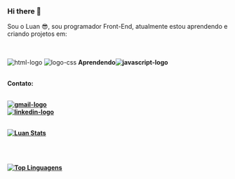 ### Hi there 👋

Sou o Luan :sunglasses:, sou programador Front-End, atualmente estou aprendendo e criando projetos em:

<br/>
<br/>

<img src="https://img.shields.io/badge/HTML5-E34F26?style=for-the-badge&logo=html5&logoColor=white" alt="html-logo"/>
<img src="https://img.shields.io/badge/CSS3-1572B6?style=for-the-badge&logo=css3&logoColor=white" alt="logo-css"/>
<b>Aprendendo<b/><img src="https://img.shields.io/badge/JavaScript-F7DF1E?style=for-the-badge&logo=javascript&logoColor=black" alt="javascript-logo"/>

<br/>
<br/>
 
<b>Contato<b/>:

<br/>

<a href="mailto:luan8285@gmail.com">
<img src="https://img.shields.io/badge/Gmail-D14836?style=for-the-badge&logo=gmail&logoColor=white" alt="gmail-logo">
<a/>

<br>

<a href="https://www.linkedin.com/in/luan-barros-freitas-a18b11225/">
<img src="https://img.shields.io/badge/LinkedIn-0077B5?style=for-the-badge&logo=linkedin&logoColor=white" alt="linkedin-logo">
<a/>

<br>
<br>

[![Luan Stats](https://github-readme-stats.vercel.app/api?username=luanfreitas8779&theme=radical)](https://github.com/anuraghazra/github-readme-stats)

<br>
<br>

[![Top Linguagens](https://github-readme-stats.vercel.app/api/top-langs/?username=luanfreitas8779&theme=radical)](https://github.com/anuraghazra/github-readme-stats)
